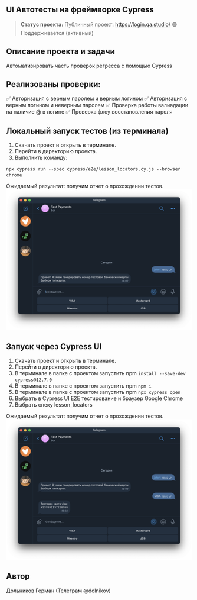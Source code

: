 <h2>UI Автотесты на фреймворке Cypress</h2>

> **Статус проекта:**
> Публичный проект: https://login.qa.studio/
> 🟢 Поддерживается (активный) 

## Описание проекта и задачи
Автоматизировать часть проверок регресса с помощью Cypress

## Реализованы проверки:
:white_check_mark: Авторизация с верным паролем и верным логином
:white_check_mark: Авторизация c верным логином и неверным паролем
:white_check_mark: Проверка работы валиадации на наличие @ в логине
:white_check_mark: Проверка флоу восстановления пароля

## Локальный запуск тестов (из терминала)
1. Скачать проект и открыть в терминале.
2. Перейти в директорию проекта.
2. Выполнить команду:
```
npx cypress run --spec cypress/e2e/lesson_locators.cy.js --browser chrome
```
Ожидаемый результат: получим отчет о прохождении тестов.
![image](https://raw.githubusercontent.com/German-D/tg_credit_cards/main/bot_menu.png)


## Запуск через Cypress UI
1. Скачать проект и открыть в терминале.
2. Перейти в директорию проекта.
3. В терминале в папке с проектом запустить npm `install --save-dev cypress@12.7.0`
4. В терминале в папке с проектом запустить npm `npm i`
5. В терминале в папке с проектом запустить npm `npx cypress open`
6. Выбрать в Cypress UI E2E тестирование и браузер Google Chrome
7. Выбрать спеку lesson_locators

Ожидаемый результат: получим отчет о прохождении тестов.
![image](https://raw.githubusercontent.com/German-D/tg_credit_cards/main/visa_card.png)


## Автор

Дольников Герман (Телеграм @dolnikov)
